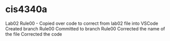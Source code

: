 # cis4340a
Lab02
Rule00 -
Copied over code to correct from lab02 file into VSCode
Created branch Rule00
Committed to branch Rule00
Corrected the name of the file
Corrected the code
